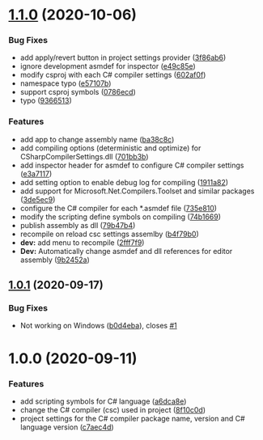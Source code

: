 # [1.1.0](https://github.com/mob-sakai/CSharpCompilerSettingsForUnity/compare/v1.0.1...v1.1.0) (2020-10-06)


### Bug Fixes

* add apply/revert button in project settings provider ([3f86ab6](https://github.com/mob-sakai/CSharpCompilerSettingsForUnity/commit/3f86ab6eb4fe3a342def7413929e13175bc0b016))
* ignore development asmdef for inspector ([e49c85e](https://github.com/mob-sakai/CSharpCompilerSettingsForUnity/commit/e49c85e36a08a5627ff340e8ee767014ec908704))
* modify csproj with each C# compiler settings ([602af0f](https://github.com/mob-sakai/CSharpCompilerSettingsForUnity/commit/602af0fe8b157b26decc261d3eee1c07b06e28ce))
* namespace typo ([e57107b](https://github.com/mob-sakai/CSharpCompilerSettingsForUnity/commit/e57107b5b2b37453d121f0fb49fde593b773a3ef))
* support csproj symbols ([0786ecd](https://github.com/mob-sakai/CSharpCompilerSettingsForUnity/commit/0786ecdd009f96131dda00efaeaabfced41087f8))
* typo ([9366513](https://github.com/mob-sakai/CSharpCompilerSettingsForUnity/commit/9366513dd68c340ca870d66284d778cf62d829f0))


### Features

* add app to change assembly name ([ba38c8c](https://github.com/mob-sakai/CSharpCompilerSettingsForUnity/commit/ba38c8ceb625d6b972ef5b5552c9ad716b12249e))
* add compiling options (deterministic and optimize) for CSharpCompilerSettings.dll ([701bb3b](https://github.com/mob-sakai/CSharpCompilerSettingsForUnity/commit/701bb3b73b19eb115588e76fb70bc48f9124ff41))
* add inspector header for asmdef to configure C# compiler settings ([e3a7117](https://github.com/mob-sakai/CSharpCompilerSettingsForUnity/commit/e3a711711df1e964a9f18a336b4a001a6afcb015))
* add setting option to enable debug log for compiling ([1911a82](https://github.com/mob-sakai/CSharpCompilerSettingsForUnity/commit/1911a82a8a7559987d902d4017436f86b944f528))
* add support for Microsoft.Net.Compilers.Toolset and similar packages ([3de5ec9](https://github.com/mob-sakai/CSharpCompilerSettingsForUnity/commit/3de5ec94b002764d42af1b57d135fdaf7a484156))
* configure the C# compiler for each *.asmdef file ([735e810](https://github.com/mob-sakai/CSharpCompilerSettingsForUnity/commit/735e810bc99d7659f0c1f9ccab2a004f20795f55))
* modify the scripting define symbols on compiling ([74b1669](https://github.com/mob-sakai/CSharpCompilerSettingsForUnity/commit/74b1669c4f6d425665e0ad72bea8bdfd65c9e139))
* publish assembly as dll ([79b47b4](https://github.com/mob-sakai/CSharpCompilerSettingsForUnity/commit/79b47b4abcc8d7c6a33df7fad82d09391ada77cb))
* recompile on reload csc settings assemlby ([b4f79b0](https://github.com/mob-sakai/CSharpCompilerSettingsForUnity/commit/b4f79b02e5b09638deefa4c9ef516751a782ad08))
* **dev:** add menu to recompile ([2fff7f9](https://github.com/mob-sakai/CSharpCompilerSettingsForUnity/commit/2fff7f9b6deb97395d3899af7ae0f704cf742d1b))
* **Dev:** Automatically change asmdef and dll references for editor assembly ([9b2452a](https://github.com/mob-sakai/CSharpCompilerSettingsForUnity/commit/9b2452a7626e62a024f6a3ecb4a52995d4dc0e3b))

## [1.0.1](https://github.com/mob-sakai/CSharpCompilerSettingsForUnity/compare/v1.0.0...v1.0.1) (2020-09-17)


### Bug Fixes

* Not working on Windows ([b0d4eba](https://github.com/mob-sakai/CSharpCompilerSettingsForUnity/commit/b0d4ebacf6d940b14aecf6d79ef7fdb4ebddcaa3)), closes [#1](https://github.com/mob-sakai/CSharpCompilerSettingsForUnity/issues/1)

# 1.0.0 (2020-09-11)


### Features

* add scripting symbols for C# language ([a6dca8e](https://github.com/mob-sakai/CSharpCompilerSettingsForUnity/commit/a6dca8efdfc45debc8878349619f85b18179cd22))
* change the C# compiler (csc) used in project ([8f10c0d](https://github.com/mob-sakai/CSharpCompilerSettingsForUnity/commit/8f10c0d2735a3bcd7fbfb1e72fe8c55caee37e91))
* project settings for the C# compiler package name, version and C# language version ([c7aec4d](https://github.com/mob-sakai/CSharpCompilerSettingsForUnity/commit/c7aec4d6d40c2a85bb53a643509487a6e10e0503))
